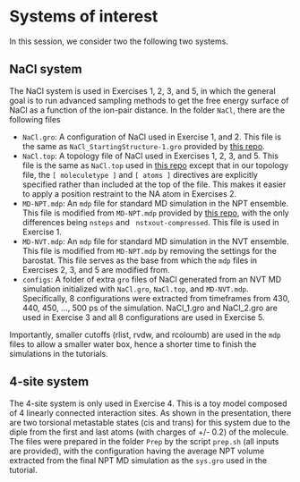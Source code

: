# Systems of interest
In this session, we consider two the following two systems.

## NaCl system
The NaCl system is used in Exercises 1, 2, 3, and 5, in which the general goal is to run advanced sampling methods to get the free energy surface of NaCl as a function of the ion-pair distance. In the folder `NaCl`, there are the following files
- `NaCl.gro`: A configuration of NaCl used in Exercise 1, and 2. This file is the same as `NaCl_StartingStructure-1.gro` provided by [this repo](https://github.com/valsson-group/masterclass-22-11/tree/main/SetupSystem).
- `NaCl.top`: A topology file of NaCl used in Exercises 1, 2, 3, and 5. This file is the same as `NaCl.top` used in [this repo](https://github.com/valsson-group/masterclass-22-11/tree/main/SetupSystem) except that in our topology file, the `[ moleculetype ]` and `[ atoms ]` directives are explicitly specified rather than included at the top of the file. This makes it easier to apply a position restraint to the NA atom in Exercises 2.
- `MD-NPT.mdp`: An `mdp` file for standard MD simulation in the NPT ensemble. This file is modified from `MD-NPT.mdp` provided by [this repo](https://github.com/valsson-group/masterclass-22-11/tree/main/SetupSystem), with the only differences being `nsteps` and ` nstxout-compressed`. This file is used in Exercise 1.
- `MD-NVT.mdp`: An `mdp` file for standard MD simulation in the NVT ensemble. This file is modified from `MD-NPT.mdp` by removing the settings for the barostat. This file serves as the base from which the `mdp` files in Exercises 2, 3, and 5 are modified from.
- `configs`: A folder of extra `gro` files of NaCl generated from an NVT MD simulation initialized with `NaCl.gro`, `NaCl.top`, and `MD-NVT.mdp`. Specifically, 8 configurations were extracted from timeframes from 430, 440, 450, ..., 500 ps of the simulation. NaCl_1.gro and NaCl_2.gro are used in Exercise 3 and all 8 configurations are used in Exercise 5. 

Importantly, smaller cutoffs (rlist, rvdw, and rcoloumb) are used in the `mdp` files to allow a smaller water box, hence a shorter time to finish the simulations in the tutorials. 

## 4-site system
The 4-site system is only used in Exercise 4. This is a toy model composed of 4 linearly connected interaction sites. As shown in the presentation, there are two torsional metastable states (cis and trans) for this system due to the diple from the first and last atoms (with charges of +/- 0.2) of the molecule. The files were prepared in the folder `Prep` by the script `prep.sh` (all inputs are provided), with the configuration having the average NPT volume extracted from the final NPT MD simulation as the `sys.gro` used in the tutorial. 

